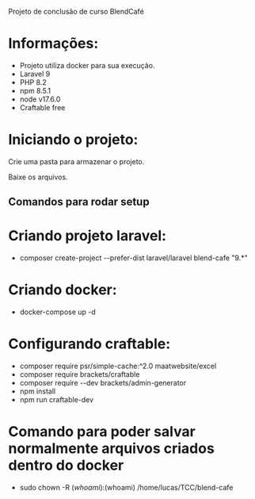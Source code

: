 Projeto de conclusão de curso BlendCafé

# Informações:
- Projeto utiliza docker para sua execução.
- Laravel 9
- PHP 8.2
- npm 8.5.1
- node v17.6.0
- Craftable free

# Iniciando o projeto:

Crie uma pasta para armazenar o projeto.

Baixe os arquivos.

## Comandos para rodar setup ##

# Criando projeto laravel:
- composer create-project --prefer-dist laravel/laravel blend-cafe "9.*" 

# Criando docker:
- docker-compose up -d

# Configurando craftable:
- composer require psr/simple-cache:^2.0 maatwebsite/excel
- composer require brackets/craftable
- composer require --dev brackets/admin-generator
- npm install
- npm run craftable-dev


# Comando para poder salvar normalmente arquivos criados dentro do docker
- sudo chown -R $(whoami):$(whoami) /home/lucas/TCC/blend-cafe